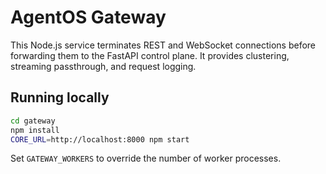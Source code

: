 # AgentOS Gateway

This Node.js service terminates REST and WebSocket connections before forwarding them to the FastAPI control plane. It provides clustering, streaming passthrough, and request logging.

## Running locally

```bash
cd gateway
npm install
CORE_URL=http://localhost:8000 npm start
```

Set `GATEWAY_WORKERS` to override the number of worker processes.
